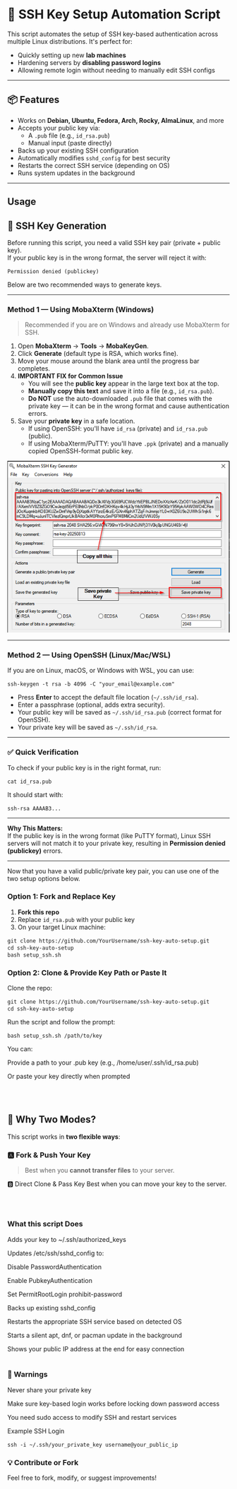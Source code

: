 # 🚀 SSH Key Setup Automation Script

This script automates the setup of SSH key-based authentication across multiple Linux distributions. It's perfect for:

- Quickly setting up new **lab machines**
- Hardening servers by **disabling password logins**
- Allowing remote login without needing to manually edit SSH configs

---

## 📦 Features

- Works on **Debian, Ubuntu, Fedora, Arch, Rocky, AlmaLinux**, and more
- Accepts your public key via:
  - A `.pub` file (e.g., `id_rsa.pub`)
  - Manual input (paste directly)
- Backs up your existing SSH configuration
- Automatically modifies `sshd_config` for best security
- Restarts the correct SSH service (depending on OS)
- Runs system updates in the background

---

##  Usage


## 🔑 SSH Key Generation

Before running this script, you need a valid SSH key pair (private + public key).  
If your public key is in the wrong format, the server will reject it with:

    Permission denied (publickey)

Below are two recommended ways to generate keys.

---

### **Method 1 — Using MobaXterm (Windows)**

> Recommended if you are on Windows and already use MobaXterm for SSH.

1. Open **MobaXterm** → **Tools** → **MobaKeyGen**.
2. Click **Generate** (default type is RSA, which works fine).
3. Move your mouse around the blank area until the progress bar completes.
4. **IMPORTANT FIX for Common Issue**  
   - You will see the **public key** appear in the large text box at the top.  
   - **Manually copy this text** and save it into a file (e.g., `id_rsa.pub`).  
   - **Do NOT** use the auto-downloaded `.pub` file that comes with the private key — it can be in the wrong format and cause authentication errors.
5. Save your **private key** in a safe location.
   - If using OpenSSH: you'll have `id_rsa` (private) and `id_rsa.pub` (public).
   - If using MobaXterm/PuTTY: you'll have `.ppk` (private) and a manually copied OpenSSH-format public key.


![MobaXterm Key Generation Screenshot](mobaxterm-keygen.png)



---

### **Method 2 — Using OpenSSH (Linux/Mac/WSL)**

If you are on Linux, macOS, or Windows with WSL, you can use:

    ssh-keygen -t rsa -b 4096 -C "your_email@example.com"

- Press **Enter** to accept the default file location (`~/.ssh/id_rsa`).
- Enter a passphrase (optional, adds extra security).
- Your public key will be saved as `~/.ssh/id_rsa.pub` (correct format for OpenSSH).
- Your private key will be saved as `~/.ssh/id_rsa`.

---

### ✅ Quick Verification

To check if your public key is in the right format, run:

    cat id_rsa.pub

It should start with:

    ssh-rsa AAAAB3...

---

**Why This Matters:**  
If the public key is in the wrong format (like PuTTY format), Linux SSH servers will not match it to your private key, resulting in **Permission denied (publickey)** errors.


---

Now that you have a valid public/private key pair, you can use one of the two setup options below.


###  Option 1: Fork and Replace Key

1. **Fork this repo**
2. Replace `id_rsa.pub` with your public key
3. On your target Linux machine:

```
git clone https://github.com/YourUsername/ssh-key-auto-setup.git
cd ssh-key-auto-setup
bash setup_ssh.sh
```

### Option 2: Clone & Provide Key Path or Paste It
Clone the repo:
```
git clone https://github.com/YourUsername/ssh-key-auto-setup.git
cd ssh-key-auto-setup
```
Run the script and follow the prompt:
```
bash setup_ssh.sh /path/to/key
```
You can:

Provide a path to your .pub key (e.g., /home/user/.ssh/id_rsa.pub)

Or paste your key directly when prompted

<br><br>
## 🧠 Why Two Modes?

This script works in **two flexible ways**:

### **🅰️ Fork & Push Your Key**

> Best when you **cannot transfer files** to your server.

🅱️ Direct Clone & Pass Key
Best when you can move your key to the server.


<br><br>
### What this script Does
Adds your key to ~/.ssh/authorized_keys

Updates /etc/ssh/sshd_config to:

Disable PasswordAuthentication

Enable PubkeyAuthentication

Set PermitRootLogin prohibit-password

Backs up existing sshd_config

Restarts the appropriate SSH service based on detected OS

Starts a silent apt, dnf, or pacman update in the background

Shows your public IP address at the end for easy connection
<br><br>
### 🛑 Warnings
Never share your private key

Make sure key-based login works before locking down password access

You need sudo access to modify SSH and restart services

Example SSH Login
```
ssh -i ~/.ssh/your_private_key username@your_public_ip
```

### 💡 Contribute or Fork
Feel free to fork, modify, or suggest improvements!
